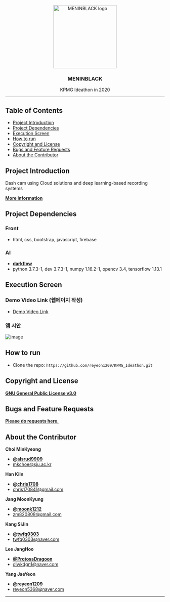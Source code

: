 <p align="center">
  <a href="https://kpmg-15f97.firebaseapp.com/">
    <img src="https://user-images.githubusercontent.com/46713032/74825594-8ceab280-534d-11ea-8495-87a486e4f224.png" alt="MENINBLACK logo" width="200" height="200">
  </a>
</p>

<h3 align="center">MENINBLACK</h3>

<p align="center">
  KPMG Ideathon in 2020
</p>
   
    
* * *


## Table of Contents

- [Project Introduction](#Project-Introduction)
- [Project Dependencies](#Project-Dependencies)
- [Execution Screen](#Execution-Screen)
- [How to run](#How-to-run)
- [Copyright and License](#Copyright-and-License)
- [Bugs and Feature Requests](#Bugs-and-Feature-Requests)
- [About the Contributor](#About-the-Contributor)

   
## Project Introduction

Dash cam using Cloud solutions and deep learning-based recording systems

[**More Information**](https://github.com/reyeon1209/KPMG_Ideathon/blob/master/kpmg%2011%ED%8C%80%20%EB%B0%9C%ED%91%9C%EC%9E%90%EB%A3%8C%20%EC%B5%9C%EC%A2%85.pdf)


## Project Dependencies
### Front 
- html, css, bootstrap, javascript, firebase 
### AI
- [**darkflow**](https://github.com/thtrieu/darkflow/)    
- python 3.7.3-1, dev 3.7.3-1, numpy 1.16.2-1, opencv 3.4, tensorflow 1.13.1

   
## Execution Screen

### Demo Video Link (웹페이지 작성) 

- [Demo Video Link](https://kpmg-15f97.firebaseapp.com/)

### 앱 시안 

![image](https://user-images.githubusercontent.com/46713032/75092831-1ead2680-55bf-11ea-86fd-ce13b395ae52.png)


## How to run

- Clone the repo: `https://github.com/reyeon1209/KPMG_Ideathon.git`


## Copyright and License

[**GNU General Public License v3.0**](https://github.com/reyeon1209//KPMG_Ideathon/blob/master/LICENSE)


## Bugs and Feature Requests

[**Please do requests here.**](https://github.com/reyeon1209//KPMG_Ideathon/issues)
   
   
## About the Contributor

**Choi MinKyeong**
- [**@alsrud9909**](https://github.com/alsrud9909)   
- <mkchoe@sju.ac.kr>  

**Han KiIn**
- [**@chris1708**](https://github.com/chris1708)   
- <chris170841@gmail.com>

**Jang MoonKyung**
- [**@moonk1212**](https://github.com/moonk1212)   
- <zm820808@gmail.com> 

**Kang SiJin**
- [**@twfq0303**](https://github.com/twfq0303)   
- <twfq0303@naver.com>

**Lee JangHoo**
- [**@ProtossDragoon**](https://github.com/ProtossDragoon)   
- <dlwkdgn1@naver.com>

**Yang JaeYeon**
- [**@reyeon1209**](https://github.com/reyeon1209)   
- <reyeon5368@naver.com>   
    

* * *
